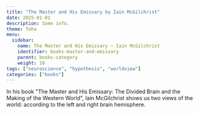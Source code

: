 ```yaml
---
title: "The Master and His Emissary by Iain McGilchrist"
date: 2025-01-01
description: Some info.
theme: Toha
menu:
  sidebar:
    name: The Master and His Emissary — Iain McGilchrist
    identifier: books-master-and-emissary
    parent: books-category
    weight: 10
tags: ["neuroscience", "hypothesis", "worldview"]
categories: ["books"]
---
```



In his book "The Master and His Emissary: The Divided Brain and the Making of the Western World", Iain McGilchrist shows us two views of the world: according to the left and right brain hemisphere.
